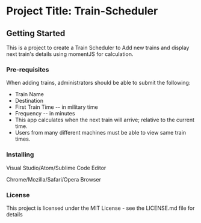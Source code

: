 # Project Title: Train-Scheduler

## Getting Started
This is a project to create a Train Scheduler to Add new trains and display next train's details using momentJS for calculation.

### Pre-requisites

When adding trains, administrators should be able to submit the following:

* Train Name
* Destination 
* First Train Time -- in military time
* Frequency -- in minutes
* This app calculates when the next train will arrive; relative to the current time.
* Users from many different machines must be able to view same train times.

### Installing
Visual Studio/Atom/Sublime Code Editor

Chrome/Mozilla/Safari/Opera Browser

### License
This project is licensed under the MIT License - see the LICENSE.md file for details
